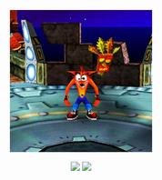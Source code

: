 <p align="center">
  <a href="https://github.com/dreyrd">
    <img src="./crash.gif" height="250" width="250" alt="Unform" />
  </a>
</p>

<div align="center">
  <img height="180px" src="https://github-readme-stats.vercel.app/api/top-langs/?username=dreyrd&layout=compact">
  <img height="180px" src="https://github-readme-stats.vercel.app/api?username=dreyrd&show_icons=true&theme=transparent">
</div>
